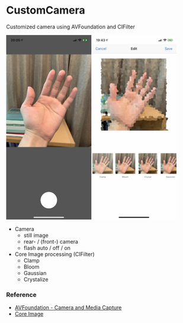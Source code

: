 # CustomCamera
Customized camera using AVFoundation and CIFilter

<img src="https://github.com/khhk10/CustomCamera/blob/master/images/CustomCamera_camera.jpg" width="230"><img src="https://github.com/khhk10/CustomCamera/blob/master/images/CustomCamera_edit.jpg" width="230">

- Camera
  - still image
  - rear- / (front-) camera
  - flash auto / off / on
- Core Image processing (CIFilter)
  - Clamp
  - Bloom
  - Gaussian
  - Crystalize

### Reference
- [AVFoundation - Camera and Media Capture](https://developer.apple.com/documentation/avfoundation/cameras_and_media_capture)
- [Core Image](https://developer.apple.com/documentation/coreimage)
